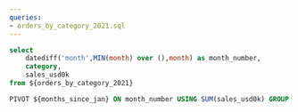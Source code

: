 ```yaml
---
queries:
- orders_by_category_2021.sql
---
```



```sql months_since_jan
select
    datediff('month',MIN(month) over (),month) as month_number,
    category,
    sales_usd0k
from ${orders_by_category_2021}
```

```sql pivot_by_month_number
PIVOT ${months_since_jan} ON month_number USING SUM(sales_usd0k) GROUP BY category
```

<DataTable data={pivot_by_month_number} />
